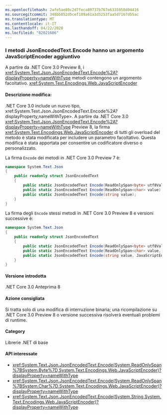 ```yaml
---
ms.openlocfilehash: 2afe5ae80c2d7feca89737b767a6335950d04416
ms.sourcegitcommit: 348bb052d5cef109a61a3d5253faa5d7167d55ac
ms.translationtype: MT
ms.contentlocale: it-IT
ms.lasthandoff: 04/22/2020
ms.locfileid: "82021606"
---
```

### <a name="jsonencodedtextencode-methods-have-an-additional-javascriptencoder-argument"></a>I metodi JsonEncodedText.Encode hanno un argomento JavaScriptEncoder aggiuntivo

A partire da .NET Core 3.0 Preview 8, i <xref:System.Text.Json.JsonEncodedText.Encode%2A?displayProperty=nameWithType> metodi contengono un argomento facoltativo. <xref:System.Text.Encodings.Web.JavaScriptEncoder>

#### <a name="change-description"></a>Descrizione modifica:

.NET Core 3.0 include un nuovo tipo, xref:System.Text.Json.JsonEncodedText.Encode%2A?displayProperty,nameWithType>. A partire da .NET Core 3.0 <xref:System.Text.Json.JsonEncodedText.Encode%2A?displayProperty=nameWithType> Preview 8, la firma <xref:System.Text.Encodings.Web.JavaScriptEncoder> di tutti gli overload del metodo è stata modificata per includere un parametro facoltativo. Questa modifica è stata apportata per consentire un codificatore diverso o personalizzato.

La firma `Encode` dei metodi in .NET Core 3.0 Preview 7 è:

```csharp
namespace System.Text.Json
{
    public readonly struct JsonEncodedText
    {
        public static JsonEncodedText Encode(ReadOnlySpan<byte> utf8Value);
        public static JsonEncodedText Encode(ReadOnlySpan<char> value);
        public static JsonEncodedText Encode(string value);
    }
}
```

La firma degli `Encode` stessi metodi in .NET Core 3.0 Preview 8 e versioni successive è:

```csharp
namespace System.Text.Json
{
    public readonly struct JsonEncodedText
    {
        public static JsonEncodedText Encode(ReadOnlySpan<byte> utf8Value, JavaScriptEncoder encoder = null);
        public static JsonEncodedText Encode(ReadOnlySpan<char> value, JavaScriptEncoder encoder = null);
        public static JsonEncodedText Encode(string value, JavaScriptEncoder encoder = null);
    }
}
```

#### <a name="version-introduced"></a>Versione introdotta

.NET Core 3.0 Anteprima 8

#### <a name="recommended-action"></a>Azione consigliata

Si tratta solo di una modifica di interruzione binaria; una ricompilazione su .NET Core 3.0 Preview 8 o versione successiva risolverà eventuali problemi di runtime.

#### <a name="category"></a>Category

Librerie .NET di base

#### <a name="affected-apis"></a>API interessate

- <xref:System.Text.Json.JsonEncodedText.Encode(System.ReadOnlySpan%7BSystem.Byte%7D,System.Text.Encodings.Web.JavaScriptEncoder)?displayProperty=nameWithType>
- <xref:System.Text.Json.JsonEncodedText.Encode(System.ReadOnlySpan%7BSystem.Char%7D,System.Text.Encodings.Web.JavaScriptEncoder)?displayProperty=nameWithType>
- <xref:System.Text.Json.JsonEncodedText.Encode(System.String,System.Text.Encodings.Web.JavaScriptEncoder)?displayProperty=nameWithType>

<!--

### Affected APIs

- `M:System.Text.Json.JsonEncodedText.Encode(System.ReadOnlySpan{System.Byte},System.Text.Encodings.Web.JavaScriptEncoder)`
- `M:System.Text.Json.JsonEncodedText.Encode(System.ReadOnlySpan{System.Char},System.Text.Encodings.Web.JavaScriptEncoder)`
- `M:System.Text.Json.JsonEncodedText.Encode(System.String,System.Text.Encodings.Web.JavaScriptEncoder)`

-->
